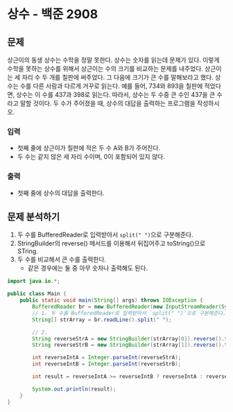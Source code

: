 # 상수 - 백준 2908
## 문제
상근이의 동생 상수는 수학을 정말 못한다. 상수는 숫자를 읽는데 문제가 있다. 이렇게 수학을 못하는 상수를 위해서 상근이는 수의 크기를 비교하는 문제를 내주었다. 상근이는 세 자리 수 두 개를 칠판에 써주었다. 그 다음에 크기가 큰 수를 말해보라고 했다.
상수는 수를 다른 사람과 다르게 거꾸로 읽는다. 예를 들어, 734와 893을 칠판에 적었다면, 상수는 이 수를 437과 398로 읽는다. 따라서, 상수는 두 수중 큰 수인 437을 큰 수라고 말할 것이다.
두 수가 주어졌을 때, 상수의 대답을 출력하는 프로그램을 작성하시오.

### 입력
- 첫째 줄에 상근이가 칠판에 적은 두 수 A와 B가 주어진다.
- 두 수는 같지 않은 세 자리 수이며, 0이 포함되어 있지 않다.
### 출력
- 첫째 줄에 상수의 대답을 출력한다.

## 문제 분석하기
1. 두 수를 BufferedReader로 입력받아서 `split(" ")`으로 구분해준다.
2. StringBuilder의 reverse() 메서드를 이용해서 뒤집어주고 toString()으로 STring.
3. 두 수를 비교해서 큰 수를 출력한다.
	- 같은 경우에는 둘 중 아무 숫자나 출력해도 된다.

```java
import java.io.*;

public class Main {
	public static void main(String[] args) throws IOException {
		BufferedReader br = new BufferedReader(new InputStreamReader(System.in));
		// 1. 두 수를 BufferedReader로 입력받아서 `split(" ")`으로 구분해준다.
		String[] strArray = br.readLine().split(" ");

		// 2. 
		String reverseStrA = new StringBuilder(strArray[0]).reverse().toString();
		String reverseStrB = new StringBuilder(strArray[1]).reverse().toString();

		int reverseIntA = Integer.parseInt(reverseStrA);
		int reverseIntB = Integer.parseInt(reverseStrB);

		int result = reverseIntA >= reverseIntB ? reverseIntA : reverseIntB;

		System.out.println(result);
	}
}
```